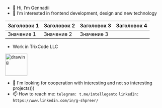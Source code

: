 - 👋 Hi, I’m Gennadii
- 👀 I’m  interested in frontend development, design and new technology


| Заголовок 1 | Заголовок 2 | Заголовок 3 | Заголовок 4 |
|-------------|-------------|-------------|-------------|
| Значение 1  | Значение 2  | Значение 3  | 



- Work in TrixCode LLC 
 <img src="https://avatars.githubusercontent.com/u/48174933?s=200&v=4" alt="drawing" width="70"/>

- 💞️ I'm looking for cooperation with interesting and not so interesting projects)))
- 📫 How to reach me:
```telegram: t.me/intellegento```
```linkedIn: https://www.linkedin.com/in/g-shpreer/```


